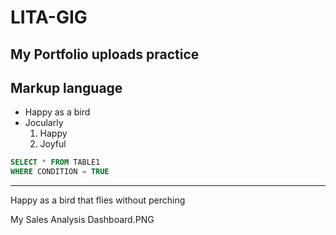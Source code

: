 # LITA-GIG
## My Portfolio uploads practice
## Markup language

- Happy as a bird
- Jocularly
  1.  Happy
  2. Joyful
 
```SQL
SELECT * FROM TABLE1
WHERE CONDITION = TRUE
```
---
Happy as a bird that flies without perching

My Sales Analysis Dashboard.PNG
